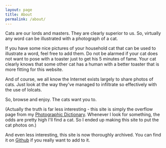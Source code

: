 ```yaml
---
layout: page
title: About
permalink: /about/
---
```


Cats are our lords and masters. They are clearly superior to us. So, virtually any word can be illustrated with a photograph of a cat.

If you have some nice pictures of your household cat that can be used to illustrate a word, feel free to add them. Do not be alarmed if your cat does not want to pose with a toaster just to get his 5 minutes of fame. Your cat clearly knows that some other cat has a human with a better toaster that is more fitting for this website.

And of course, we all know the Internet exists largely to share photos of cats. Just look at the way they've managed to infiltrate so effectively with the use of lolcats.

So, browse and enjoy. The cats want you to.

(Actually the truth is far less interesting - this site is simply the overflow page from my <a href="https://photographicdictionary.com">Photographic Dictionary</a>. Whenever I look for something, the odds are pretty high I'll find a cat. So I ended up making this site to put the cat photos on.)

And even less interesting, this site is now thoroughly archived. You can find it on <a href="https://github.com/rumpledelf/wordsbycat">Github</a> if you really want to add to it.
